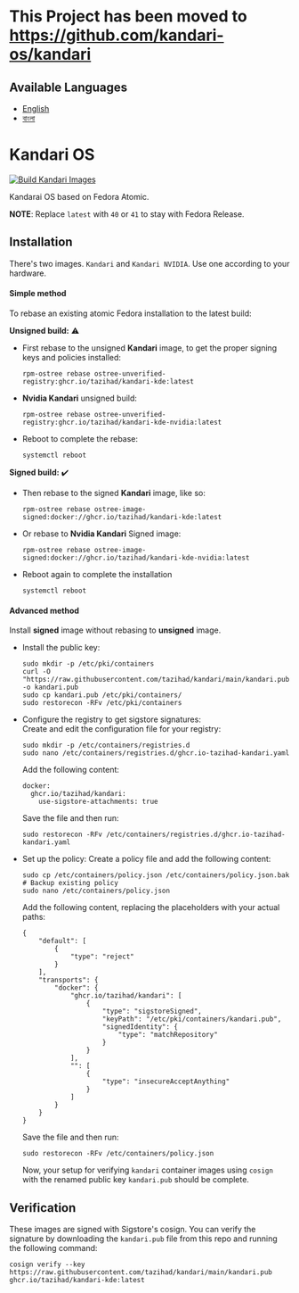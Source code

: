 # This Project has been moved to https://github.com/kandari-os/kandari



## Available Languages

- [English](README.md)
- [বাংলা](README.bn.md)

# Kandari OS
[![Build Kandari Images](https://github.com/tazihad/kandari/actions/workflows/build-kandari.yml/badge.svg)](https://github.com/tazihad/kandari/actions/workflows/build-kandari.yml)

Kandarai OS based on Fedora Atomic.

**NOTE**: Replace `latest` with `40` or `41` to stay with Fedora Release.

## Installation  
There's two images. `Kandari` and `Kandari NVIDIA`. Use one according to your hardware.  
#### Simple method
To rebase an existing atomic Fedora installation to the latest build:  

**Unsigned build:** ⚠️    
- First rebase to the unsigned **Kandari** image, to get the proper signing keys and policies installed:
  ```
  rpm-ostree rebase ostree-unverified-registry:ghcr.io/tazihad/kandari-kde:latest
  ```
- **Nvidia Kandari** unsigned build:
  ```
  rpm-ostree rebase ostree-unverified-registry:ghcr.io/tazihad/kandari-kde-nvidia:latest
  ```
- Reboot to complete the rebase:
  ```
  systemctl reboot
  ```  
**Signed build:** ✔️  
- Then rebase to the signed **Kandari** image, like so:

  ```
  rpm-ostree rebase ostree-image-signed:docker://ghcr.io/tazihad/kandari-kde:latest
  ```
- Or rebase to **Nvidia Kandari** Signed image:
  ```
  rpm-ostree rebase ostree-image-signed:docker://ghcr.io/tazihad/kandari-kde-nvidia:latest
  ```
- Reboot again to complete the installation
  ```
  systemctl reboot
  ```
#### Advanced method  
Install **signed** image without rebasing to **unsigned** image.  
- Install the public key:
  ```
  sudo mkdir -p /etc/pki/containers
  curl -O "https://raw.githubusercontent.com/tazihad/kandari/main/kandari.pub" -o kandari.pub
  sudo cp kandari.pub /etc/pki/containers/
  sudo restorecon -RFv /etc/pki/containers
  ```
- Configure the registry to get sigstore signatures:  
  Create and edit the configuration file for your registry:
  ```
  sudo mkdir -p /etc/containers/registries.d
  sudo nano /etc/containers/registries.d/ghcr.io-tazihad-kandari.yaml
  ```
  Add the following content:
  ```
  docker:
    ghcr.io/tazihad/kandari:
      use-sigstore-attachments: true
  ```
  Save the file and then run:
  ```
  sudo restorecon -RFv /etc/containers/registries.d/ghcr.io-tazihad-kandari.yaml
  ```
- Set up the policy:
  Create a policy file and add the following content:
  ```
  sudo cp /etc/containers/policy.json /etc/containers/policy.json.bak # Backup existing policy
  sudo nano /etc/containers/policy.json
  ```
  Add the following content, replacing the placeholders with your actual paths:
  ```
  {
      "default": [
          {
              "type": "reject"
          }
      ],
      "transports": {
          "docker": {
              "ghcr.io/tazihad/kandari": [
                  {
                      "type": "sigstoreSigned",
                      "keyPath": "/etc/pki/containers/kandari.pub",
                      "signedIdentity": {
                          "type": "matchRepository"
                      }
                  }
              ],
              "": [
                  {
                      "type": "insecureAcceptAnything"
                  }
              ]
          }
      }
  }
  ```
  Save the file and then run:
  ```
  sudo restorecon -RFv /etc/containers/policy.json
  ```
  Now, your setup for verifying `kandari` container images using `cosign` with the renamed public key `kandari.pub` should be complete.


## Verification  
These images are signed with Sigstore's cosign. You can verify the signature by downloading the `kandari.pub` file from this repo and running the following command:
```
cosign verify --key https://raw.githubusercontent.com/tazihad/kandari/main/kandari.pub ghcr.io/tazihad/kandari-kde:latest
```

